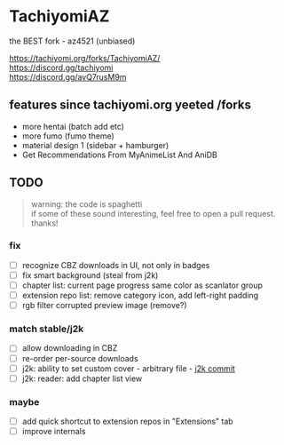 # TachiyomiAZ  
the BEST fork - az4521 (unbiased)
  

https://tachiyomi.org/forks/TachiyomiAZ/  
https://discord.gg/tachiyomi  
https://discord.gg/avQ7rusM9m

## features since tachiyomi.org yeeted /forks
- more hentai (batch add etc)
- more fumo (fumo theme)
- material design 1 (sidebar + hamburger)
- Get Recommendations From MyAnimeList And AniDB

## TODO
> warning: the code is spaghetti  
> if some of these sound interesting, feel free to open a pull request. thanks!
  
### fix
- [ ] recognize CBZ downloads in UI, not only in badges
- [ ] fix smart background (steal from j2k)
- [ ] chapter list: current page progress same color as scanlator group
- [ ] extension repo list: remove category icon, add left-right padding
- [ ] rgb filter corrupted preview image (remove?)
### match stable/j2k
- [ ] allow downloading in CBZ
- [ ] re-order per-source downloads
- [ ] j2k: ability to set custom cover - arbitrary file - [j2k commit](https://github.com/Jays2Kings/tachiyomiJ2K/commit/d3ec230d4baa8584118dc30807728305715db25b)
- [ ] j2k: reader: add chapter list view
### maybe
- [ ] add quick shortcut to extension repos in "Extensions" tab
- [ ] improve internals
